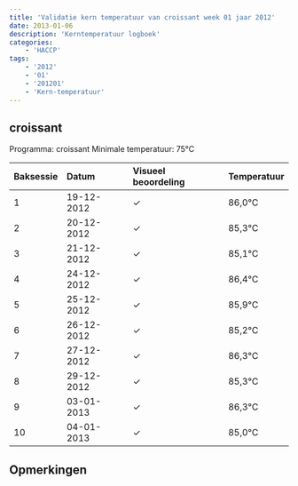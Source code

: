 ```yaml
---
title: 'Validatie kern temperatuur van croissant week 01 jaar 2012'
date: 2013-01-06
description: 'Kerntemperatuur logboek'
categories:
    - 'HACCP'
tags:
    - '2012'
    - '01'
    - '201201'
    - 'Kern-temperatuur'
---
```


## croissant

Programma: croissant
Minimale temperatuur: 75°C

| Baksessie | Datum | Visueel beoordeling | Temperatuur |
|:---|:---|:---|:---|
| 1 | 19-12-2012 | &check; | 86,0°C |
| 2 | 20-12-2012 | &check; | 85,3°C |
| 3 | 21-12-2012 | &check; | 85,1°C |
| 4 | 24-12-2012 | &check; | 86,4°C |
| 5 | 25-12-2012 | &check; | 85,9°C |
| 6 | 26-12-2012 | &check; | 85,2°C |
| 7 | 27-12-2012 | &check; | 86,3°C |
| 8 | 29-12-2012 | &check; | 85,3°C |
| 9 | 03-01-2013 | &check; | 86,3°C |
| 10 | 04-01-2013 | &check; | 85,0°C |

## Opmerkingen


